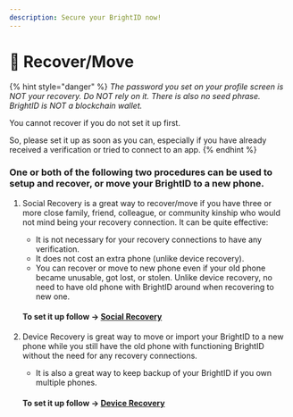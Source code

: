 ```yaml
---
description: Secure your BrightID now!
---
```


# 🔐 Recover/Move

{% hint style="danger" %}
_The password you set on your profile screen is NOT your recovery. Do NOT rely on it. There is also no seed phrase. BrightID is NOT a blockchain wallet._

You cannot recover if you do not set it up first.

So, please set it up as soon as you can, especially if you have already received a verification or tried to connect to an app.
{% endhint %}

### One or both of the following two procedures can be used to setup and recover, or move your BrightID to a new phone.

1.  Social Recovery is a great way to recover/move if you have three or more close family, friend, colleague, or community kinship who would not mind being your recovery connection. It can be quite effective:

    * It is not necessary for your recovery connections to have any verification.
    * It does not cost an extra phone (unlike device recovery).
    * You can recover or move to new phone even if your old phone became unusable, got lost, or stolen. Unlike device recovery, no need to have old phone with BrightID around when recovering to new one.

    #### To set it up follow -> [Social Recovery](setting-up-social-recovery.md)
2.  Device Recovery is great way to move or import your BrightID to a new phone while you still have the old phone with functioning BrightID without the need for any recovery connections.

    * It is also a great way to keep backup of your BrightID if you own multiple phones.

    #### To set it up follow -> [Device Recovery](device-recovery.md)
